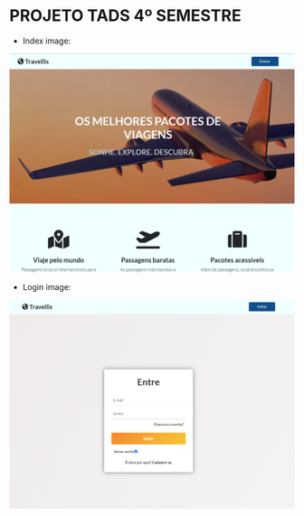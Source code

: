 # PROJETO TADS 4º SEMESTRE 

- Index image:
  
![](./assets/img/readme_image.png)

- Login image:

![](assets/img/readme_login.png)
